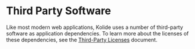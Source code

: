 Third Party Software
====================

Like most modern web applications, Kolide uses a number of third-party software as application dependencies. To learn more about the licenses of these dependencies, see the [Third-Party Licenses](./licenses.md) document.

